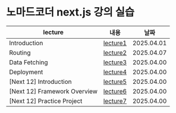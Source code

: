 # 노마드코더 next.js 강의 실습

|lecture|내용|날짜|
|------|---|---|
|Introduction|[lecture1](https://github.com/YSP97/learn-nextjs/tree/main/app/introduction)|2025.04.01|
|Routing|[lecture2](https://github.com/YSP97/learn-nextjs/tree/main/app/introduction)|2025.04.07|
|Data Fetching|[lecture3](https://github.com/YSP97/learn-nextjs/tree/main/app/introduction)|2025.04.00|
|Deployment|[lecture4](https://github.com/YSP97/learn-nextjs/tree/main/app/introduction)|2025.04.00|
|[Next 12] Introduction|[lecture5](https://github.com/YSP97/learn-nextjs/tree/main/app/introduction)|2025.04.00|
|[Next 12] Framework Overview|[lecture6](https://github.com/YSP97/learn-nextjs/tree/main/app/introduction)|2025.04.00|
|[Next 12] Practice Project|[lecture7](https://github.com/YSP97/learn-nextjs/tree/main/app/introduction)|2025.04.00|
